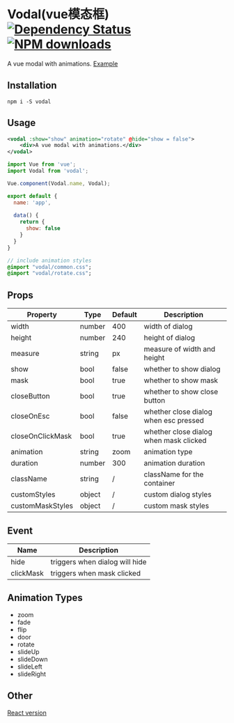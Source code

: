 # Vodal(vue模态框) [![Dependency Status](https://david-dm.org/chenjiahan/rodal.svg?style=flat-square)](https://david-dm.org/chenjiahan/vodal) [![NPM downloads](http://img.shields.io/npm/dm/rodal.svg?style=flat-square)](https://npmjs.org/package/vodal)
A vue modal with animations.
[Example](http://rodal.cn)

## Installation    

    npm i -S vodal
    
## Usage
``` xml
<vodal :show="show" animation="rotate" @hide="show = false">
    <div>A vue modal with animations.</div>
</vodal>
```

``` javascript
import Vue from 'vue';
import Vodal from 'vodal';

Vue.component(Vodal.name, Vodal);

export default {
  name: 'app',
    
  data() {
    return {
      show: false
    }
  }
}
```

``` sass
// include animation styles
@import "vodal/common.css";
@import "vodal/rotate.css";
```

## Props

Property|Type|Default|Description
---|---|---|---
width|number|400|width of dialog
height|number|240|height of dialog
measure|string|px|measure of width and height
show|bool|false|whether to show dialog
mask|bool|true|whether to show mask
closeButton|bool|true|whether to show close button
closeOnEsc|bool|false|whether close dialog when esc pressed
closeOnClickMask|bool|true|whether close dialog when mask clicked
animation|string|zoom|animation type
duration|number|300|animation duration
className|string|/|className for the container
customStyles|object|/|custom dialog styles
customMaskStyles|object|/|custom mask styles

## Event
Name|Description
---|---
hide|triggers when dialog will hide
clickMask|triggers when mask clicked

## Animation Types
* zoom
* fade
* flip
* door
* rotate
* slideUp
* slideDown
* slideLeft
* slideRight

## Other
[React version](https://github.com/chenjiahan/rodal)

